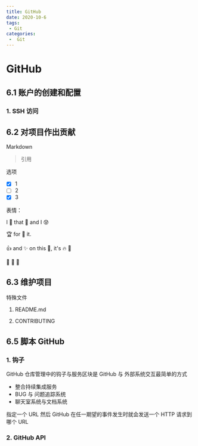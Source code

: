 ```yaml
---
title: GitHub
date: 2020-10-6
tags:
 - Git
categories:
 -  Git
---
```


# GitHub

## 6.1 账户的创建和配置

### 1. SSH 访问

## 6.2 对项目作出贡献

Markdown

>  引用

选项

- [x] 1
- [ ] 2
- [x] 3

表情：

I :eyes: that :bug: and I :cold_sweat:

:trophy: for :microscope: it.

:+1: and :sparkles: on this :ship:,  it's :fire: :poop:

:clap: :tada: :panda_face:

## 6.3 维护项目

特殊文件

1. README.md

2.  CONTRIBUTING

## 6.5 脚本 GitHub

### 1. 钩子

GitHub 仓库管理中的钩子与服务区块是 GitHub 与 外部系统交互最简单的方式

- 整合持续集成服务
- BUG 与 问题追踪系统
- 聊天室系统与文档系统

指定一个 URL 然后 GitHub 在任一期望的事件发生时就会发送一个 HTTP 请求到哪个 URL

### 2. GitHub API





















